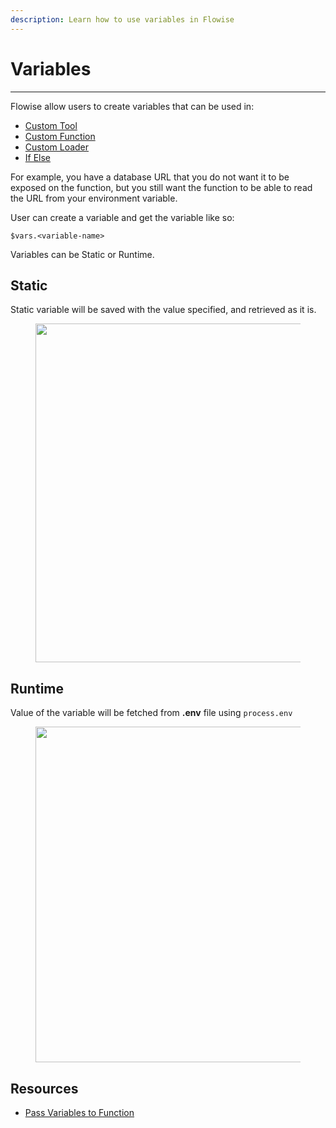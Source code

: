```yaml
---
description: Learn how to use variables in Flowise
---
```


# Variables

---

Flowise allow users to create variables that can be used in:

-   [Custom Tool](nodes/tools/custom-tool.md)
-   [Custom Function](nodes/utilities/custom-js-function.md)
-   [Custom Loader](nodes/document-loaders/custom-document-loader.md)
-   [If Else](nodes/utilities/if-else.md)

For example, you have a database URL that you do not want it to be exposed on the function, but you still want the function to be able to read the URL from your environment variable.

User can create a variable and get the variable like so:

`$vars.<variable-name>`

Variables can be Static or Runtime.

## Static

Static variable will be saved with the value specified, and retrieved as it is.

<figure><img src="/.gitbook/assets/image (13) (1).png" alt="" width="542" /><figcaption></figcaption></figure>

## Runtime

Value of the variable will be fetched from **.env** file using `process.env`

<figure><img src="/.gitbook/assets/image (1) (1) (1) (1) (1) (1) (1) (1) (1) (1) (1) (1) (1) (1) (1) (1).png" alt="" width="537" /><figcaption></figcaption></figure>

## Resources

-   [Pass Variables to Function](../../developers/custom-tools.md)
